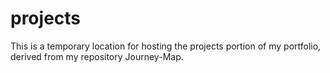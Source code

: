 # projects
This is a temporary location for hosting the projects portion of my portfolio, derived from my repository Journey-Map.
